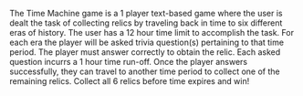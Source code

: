 The Time Machine game is a 1 player text-based game where the user is dealt the task of
collecting relics by traveling back in time to six different eras of history.  The user
has a 12 hour time limit to accomplish the task.  For each era the player will be asked
trivia question(s) pertaining to that time period.  The player must answer correctly to
obtain the relic. Each asked question incurrs a 1 hour time run-off.  Once the player
answers successfully, they can travel to another time period to collect one of the
remaining relics.  Collect all 6 relics before time expires and win!
